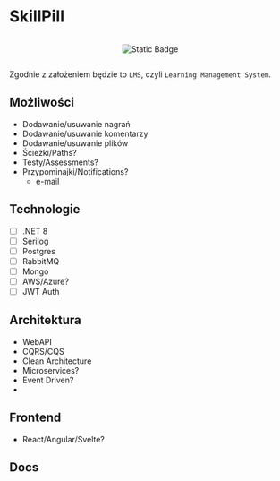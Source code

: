 # SkillPill

<div style="display: flex; flex-wrap: wrap; justify-content: center; align-items: center; text-align: center;">

  ![Static Badge](https://img.shields.io/badge/under-construction-yellow)
  
</div>

Zgodnie z założeniem będzie to `LMS`, czyli `Learning Management System`.


## Możliwości
- Dodawanie/usuwanie nagrań
- Dodawanie/usuwanie komentarzy
- Dodawanie/usuwanie plików
- Ścieżki/Paths?
- Testy/Assessments?
- Przypominajki/Notifications?
  - e-mail



## Technologie
- [ ] .NET 8
- [ ] Serilog
- [ ] Postgres
- [ ] RabbitMQ
- [ ] Mongo
- [ ] AWS/Azure?
- [ ] JWT Auth 

## Architektura
- WebAPI
- CQRS/CQS
- Clean Architecture
- Microservices?
- Event Driven?
- 

## Frontend
- React/Angular/Svelte?

## Docs